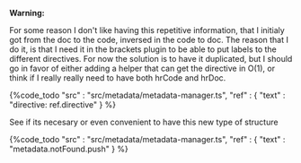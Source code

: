 **Warning:**

For some reason I don't like having this repetitive information, that I initialy got from the doc to the code, inversed
in the code to doc. The reason that I do it, is that I need it in the brackets plugin to be able to put labels to the different
directives. For now the solution is to have it duplicated, but I should go in favor of either adding a helper that can get
the directive in O(1), or think if I really really need to have both hrCode and hrDoc.

{%code_todo
    "src" : "src/metadata/metadata-manager.ts",
    "ref" : {
        "text" : "directive: ref.directive"
    }
%}



See if its necesary or even convenient to have this new type of structure

{%code_todo
    "src" : "src/metadata/metadata-manager.ts",
    "ref" : {
        "text" : "metadata.notFound.push"
    }
%}
